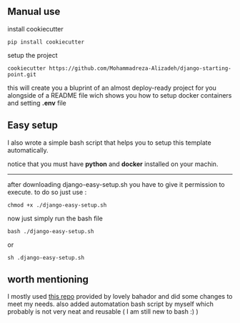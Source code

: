 ## Manual use

install cookiecutter

```
pip install cookiecutter
```

setup the project

```
cookiecutter https://github.com/Mohammadreza-Alizadeh/django-starting-point.git
```

this will create you a bluprint of an almost deploy-ready project for you alongside of a README file wich shows you how to setup docker containers and setting **.env** file

## Easy setup

I also wrote a simple bash script that helps you to setup this template automatically.

notice that you must have **python** and **docker** installed on your machin.

---

after downloading django-easy-setup.sh you have to give it permission to execute. to do so just use :

```
chmod +x ./django-easy-setup.sh
```

now just simply run the bash file

```
bash ./django-easy-setup.sh
```

or

```
sh .django-easy-setup.sh
```

## worth mentioning

I mostly used [this repo](https://github.com/amirbahador-hub/django_style_guide/) provided by lovely bahador and did some changes to meet my needs. also added automatation bash script by myself which probably is not very neat and reusable ( I am still new to bash :) )

